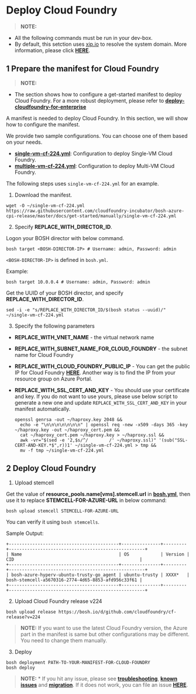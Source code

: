 # Deploy Cloud Foundry

>**NOTE:**
  * All the following commands must be run in your dev-box.
  * By default, this setction uses [xip.io](http://xip.io/) to resolve the system domain. More information, please click [**HERE**](../../advanced/deploy-azuredns).

## 1 Prepare the manifest for Cloud Foundry

>**NOTE:**
  * The section shows how to configure a get-started manifest to deploy Cloud Foundry. For a more robust deployment, please refer to [**deploy-cloudfoundry-for-enterprise**](../../advanced/deploy-cloudfoundry-for-enterprise/)

A manifest is needed to deploy Cloud Foundry. In this section, we will show how to configure the manifest.

We provide two sample configurations. You can choose one of them based on your needs.

* [**single-vm-cf-224.yml**](./single-vm-cf-224.yml): Configuration to deploy Single-VM Cloud Foundry.
* [**multiple-vm-cf-224.yml**](./multiple-vm-cf-224.yml): Configuration to deploy Multi-VM Cloud Foundry.

The following steps uses `single-vm-cf-224.yml` for an example.

1. Download the manifest.

  ```
  wget -O ~/single-vm-cf-224.yml https://raw.githubusercontent.com/cloudfoundry-incubator/bosh-azure-cpi-release/master/docs/get-started/manually/single-vm-cf-224.yml
  ```

2. Specify **REPLACE_WITH_DIRECTOR_ID**.

  Logon your BOSH director with below command.
  
  ```
  bosh target <BOSH-DIRECTOR-IP> # Username: admin, Password: admin
  ```

  `<BOSH-DIRECTOR-IP>` is defined in `bosh.yml`.

  Example:

  ```
  bosh target 10.0.0.4 # Username: admin, Password: admin
  ```
  
  Get the UUID of your BOSH director, and specify **REPLACE_WITH_DIRECTOR_ID**.
  
  ```
  sed -i -e "s/REPLACE_WITH_DIRECTOR_ID/$(bosh status --uuid)/" ~/single-vm-cf-224.yml
  ```
  
3. Specify the following parameters

  * **REPLACE_WITH_VNET_NAME** - the virtual network name
  * **REPLACE_WITH_SUBNET_NAME_FOR_CLOUD_FOUNDRY** - the subnet name for Cloud Foundry
  * **REPLACE_WITH_CLOUD_FOUNDRY_PUBLIC_IP** - You can get the public IP for Cloud Foundry [**HERE**](./deploy-bosh-manually.md#get_public_ip). Another way is to find the IP from your resource group on Azure Portal.
  * **REPLACE_WITH_SSL_CERT_AND_KEY** - You should use your certificate and key. If you do not want to use yours, please use below script to generate a new one and update `REPLACE_WITH_SSL_CERT_AND_KEY` in your manifest automatically.

    ```
    openssl genrsa -out ~/haproxy.key 2048 &&
      echo -e "\n\n\n\n\n\n\n" | openssl req -new -x509 -days 365 -key ~/haproxy.key -out ~/haproxy_cert.pem &&
      cat ~/haproxy_cert.pem ~/haproxy.key > ~/haproxy.ssl &&
      awk -vr="$(sed -e '2,$s/^/        /' ~/haproxy.ssl)" '(sub("SSL-CERT-AND-KEY.*$",r))1' ~/single-vm-cf-224.yml > tmp &&
      mv -f tmp ~/single-vm-cf-224.yml
    ```

## 2 Deploy Cloud Foundry

1. Upload stemcell

  Get the value of **resource_pools.name[vms].stemcell.url** in [**bosh.yml**](https://github.com/Azure/azure-quickstart-templates/blob/master/bosh-setup/bosh.yml), then use it to replace **STEMCELL-FOR-AZURE-URL** in below command:

  ```
  bosh upload stemcell STEMCELL-FOR-AZURE-URL
  ```

  You can verify it using `bosh stemcells`.
  
  Sample Output:
  
  ```
  +------------------------------------------+---------------+---------+----------------------------------------------------+
  | Name                                     | OS            | Version | CID                                                |
  +------------------------------------------+---------------+---------+----------------------------------------------------+
  | bosh-azure-hyperv-ubuntu-trusty-go_agent | ubuntu-trusty | XXXX*   | bosh-stemcell-a5670316-2774-4d65-8853-afd956c33f61 |
  +------------------------------------------+---------------+---------+----------------------------------------------------+
  ```

2. Upload Cloud Foundry release v224

  ```
  bosh upload release https://bosh.io/d/github.com/cloudfoundry/cf-release?v=224
  ```

  >**NOTE:** If you want to use the latest Cloud Foundry version, the Azure part in the manifest is same but other configurations may be different. You need to change them manually.

3. Deploy

  ```
  bosh deployment PATH-TO-YOUR-MANIFEST-FOR-CLOUD-FOUNDRY
  bosh deploy
  ```

  >**NOTE:**
    * If you hit any issue, please see [**troubleshooting**](../../additional-information/troubleshooting.md), [**known issues**](../../additional-information/known-issues.md) and [**migration**](../../additional-information/migration.md). If it does not work, you can file an issue [**HERE**](https://github.com/cloudfoundry-incubator/bosh-azure-cpi-release/issues).
